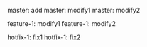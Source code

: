 master: add
master: modify1
master: modify2

feature-1: modify1
feature-1: modify2

hotfix-1: fix1
hotfix-1: fix2
